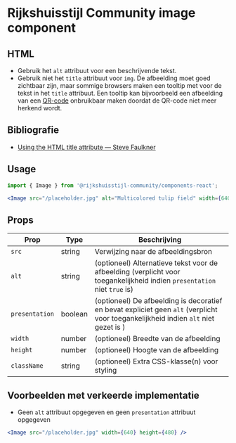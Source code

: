 <!-- @license CC0-1.0 -->

# Rijkshuisstijl Community image component

## HTML

- Gebruik het `alt` attribuut voor een beschrijvende tekst.
- Gebruik niet het `title` attribuut voor `img`. De afbeelding moet goed zichtbaar zijn, maar sommige browsers maken een tooltip met voor de tekst in het `title` attribuut. Een tooltip kan bijvoorbeeld een afbeelding van een [QR-code](https://en.wikipedia.org/wiki/QR_code) onbruikbaar maken doordat de QR-code niet meer herkend wordt.

## Bibliografie

- [Using the HTML title attribute — Steve Faulkner](https://www.tpgi.com/using-the-html-title-attribute-updated/)

## Usage

```jsx
import { Image } from '@rijkshuisstijl-community/components-react';

<Image src="/placeholder.jpg" alt="Multicolored tulip field" width={640} height={763} />;
```

## Props

| Prop           | Type    | Beschrijving                                                                                                                        |
| -------------- | ------- | ----------------------------------------------------------------------------------------------------------------------------------- |
| `src`          | string  | Verwijzing naar de afbeeldingsbron                                                                                                  |
| `alt`          | string  | (optioneel) Alternatieve tekst voor de afbeelding (verplicht voor toegankelijkheid indien `presentation` niet `true` is)            |
| `presentation` | boolean | (optioneel) De afbeelding is decoratief en bevat expliciet geen `alt` (verplicht voor toegankelijkheid indien `alt` niet gezet is ) |
| `width`        | number  | (optioneel) Breedte van de afbeelding                                                                                               |
| `height`       | number  | (optioneel) Hoogte van de afbeelding                                                                                                |
| `className`    | string  | (optioneel) Extra CSS-klasse(n) voor styling                                                                                        |

## Voorbeelden met verkeerde implementatie

- Geen `alt` attribuut opgegeven en geen `presentation` attribuut opgegeven

```jsx
<Image src="/placeholder.jpg" width={640} height={480} />
```

